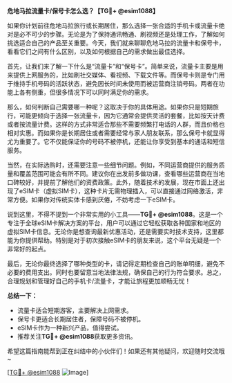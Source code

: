 **危地马拉流量卡/保号卡怎么选？【TG💪+ @esim1088】**

如果你计划前往危地马拉旅行或长期居住，那么选择一张合适的手机卡或流量卡绝对是必不可少的步骤。无论是为了保持通讯畅通、刷视频还是处理工作，了解如何挑选适合自己的产品至关重要。今天，我们就来聊聊危地马拉的流量卡和保号卡，看看它们之间有什么区别，以及如何根据自己的需求做出最佳选择。

首先，让我们来了解一下什么是“流量卡”和“保号卡”。简单来说，流量卡主要是用来提供上网服务的，比如刷社交媒体、看视频、下载文件等。而保号卡则是专门用于维持手机号码的活跃状态，避免因长时间未使用而被运营商注销号码。两者在功能上各有侧重，但很多情况下可以同时满足你的需求。

那么，如何判断自己需要哪一种呢？这取决于你的具体用途。如果你只是短期旅行，可能更倾向于选择一张流量卡，因为它通常会提供灵活的套餐，比如按天计费或者按流量计费。这样的方式非常适合那些不需要频繁打电话的人群，而且价格也相对实惠。而如果你是长期居住或者需要经常与家人朋友联系，那么保号卡就显得尤为重要了。它不仅能保证你的号码不被停机，还能让你享受到基本的通话和短信服务。

当然，在实际选购时，还需要注意一些细节问题。例如，不同运营商提供的服务质量和覆盖范围可能会有所不同。建议你在出发前多做功课，查看哪些运营商在当地口碑较好，并提前了解他们的资费政策。此外，随着技术的发展，现在市面上还出现了eSIM卡（虚拟SIM卡），这种卡片无需物理插入，可以直接通过网络激活，非常方便。如果你对传统实体卡感到厌倦，不妨考虑一下eSIM卡。

说到这里，不得不提到一个非常实用的小工具——**TG💪+ @esim1088**。这是一个专注于全球eSIM卡解决方案的平台，用户可以通过它轻松获取各种国家和地区的虚拟SIM卡信息。无论你是想查询最新优惠活动，还是需要实时技术支持，这里都能为你提供帮助。特别是对于初次接触eSIM卡的朋友来说，这个平台无疑是一个非常好的起点。

最后，无论你最终选择了哪种类型的卡，请记得定期检查自己的账单明细，避免不必要的费用支出。同时也要留意当地法律法规，确保自己的行为符合要求。总之，合理规划和管理好自己的手机卡/流量卡，才能让旅程更加顺畅无忧！

**总结一下：**
- 流量卡适合短期游客，主要解决上网需求。
- 保号卡更适合长期居住者，保障号码不被停机。
- eSIM卡作为一种新兴产品，值得尝试。
- 推荐关注**TG💪+ @esim1088**获取更多资讯。

希望这篇指南能帮到正在纠结中的小伙伴们！如果还有其他疑问，欢迎随时交流哦~

[[TG💪+ @esim1088](https://t.me/s/esim1088) ![Image](https://i.postimg.cc/4NQfJmqS/Snipaste-2025-05-13-00-14-12.png)]